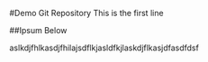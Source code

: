 #Demo Git Repository
This is the first line
 
 
 
##Ipsum Below
 
 aslkdjfhlkasdjfhilajsdflkjasldfkjlaskdjflkasjdfasdfdsf
 